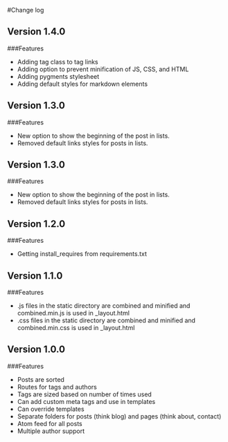 #Change log

## Version 1.4.0
###Features

- Adding tag class to tag links
- Adding option to prevent minification of JS, CSS, and HTML
- Adding pygments stylesheet
- Adding default styles for markdown elements

## Version 1.3.0
###Features

- New option to show the beginning of the post in lists.
- Removed default links styles for posts in lists.


## Version 1.3.0
###Features

- New option to show the beginning of the post in lists.
- Removed default links styles for posts in lists.

## Version 1.2.0
###Features

- Getting install_requires from requirements.txt


## Version 1.1.0
###Features

- .js files in the static directory are combined and minified and combined.min.js is used in _layout.html
- .css files in the static directory are combined and minified and combined.min.css is used in _layout.html

## Version 1.0.0
###Features

- Posts are sorted
- Routes for tags and authors
- Tags are sized based on number of times used
- Can add custom meta tags and use in templates
- Can override templates
- Separate folders for posts (think blog) and pages (think about, contact)
- Atom feed for all posts
- Multiple author support
